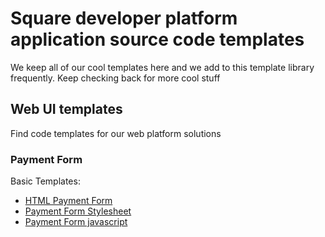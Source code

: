 # Square developer platform application source code templates

We keep all of our cool templates here and we add to this template library frequently. Keep checking back for more cool stuff


## Web UI templates

Find code templates for our web platform solutions

### Payment Form

Basic Templates:

* [HTML Payment Form](./web-ui/payment-form/basic/sqpaymentform.html)
* [Payment Form Stylesheet](./web-ui/payment-form/basic/sqpaymentform.css)
* [Payment Form javascript](./web-ui/payment-form/basic/sqpaymentform.js)
